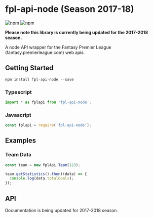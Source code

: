 # fpl-api-node (Season 2017-18)

[![npm](https://img.shields.io/npm/v/fpl-api-node.svg)](https://www.npmjs.com/package/fpl-api-node)
[![npm](https://img.shields.io/apm/l/vim-mode.svg)]()

**Please note this library is currently being updated for the 2017-2018 season.**

A node API wrapper for the Fantasy Premier League (fantasy.premierleague.com) web apis. 


## Getting Started

```js
npm install fpl-api-node --save
```

### Typescript
```js
import * as fplapi from 'fpl-api-node';
```

### Javascript

```js
const fplapi = require('fpl-api-node');
```

## Examples

### Team Data


```js
const team = new fplApi.Team(123);

team.getStatistics().then((data) => {
  console.log(data.totalGoals);
});

```

## API

Documentation is being updated for 2017-2018 season.
